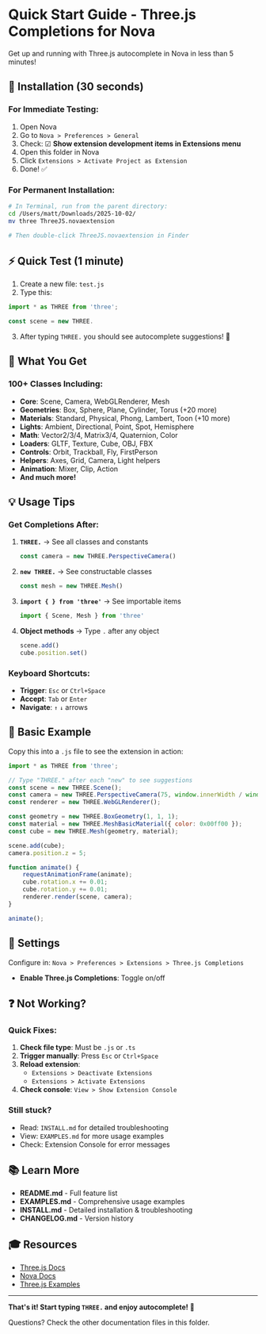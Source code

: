 # Quick Start Guide - Three.js Completions for Nova

Get up and running with Three.js autocomplete in Nova in less than 5 minutes!

## 🚀 Installation (30 seconds)

### For Immediate Testing:

1. Open Nova
2. Go to `Nova > Preferences > General`
3. Check: ☑ **Show extension development items in Extensions menu**
4. Open this folder in Nova
5. Click `Extensions > Activate Project as Extension`
6. Done! ✅

### For Permanent Installation:

```bash
# In Terminal, run from the parent directory:
cd /Users/matt/Downloads/2025-10-02/
mv three ThreeJS.novaextension

# Then double-click ThreeJS.novaextension in Finder
```

## ⚡ Quick Test (1 minute)

1. Create a new file: `test.js`
2. Type this:

```javascript
import * as THREE from 'three';

const scene = new THREE.
```

3. After typing `THREE.` you should see autocomplete suggestions! 🎉

## 🎯 What You Get

### 100+ Classes Including:
- **Core**: Scene, Camera, WebGLRenderer, Mesh
- **Geometries**: Box, Sphere, Plane, Cylinder, Torus (+20 more)
- **Materials**: Standard, Physical, Phong, Lambert, Toon (+10 more)
- **Lights**: Ambient, Directional, Point, Spot, Hemisphere
- **Math**: Vector2/3/4, Matrix3/4, Quaternion, Color
- **Loaders**: GLTF, Texture, Cube, OBJ, FBX
- **Controls**: Orbit, Trackball, Fly, FirstPerson
- **Helpers**: Axes, Grid, Camera, Light helpers
- **Animation**: Mixer, Clip, Action
- **And much more!**

## 💡 Usage Tips

### Get Completions After:

1. **`THREE.`** → See all classes and constants
   ```javascript
   const camera = new THREE.PerspectiveCamera()
   ```

2. **`new THREE.`** → See constructable classes
   ```javascript
   const mesh = new THREE.Mesh()
   ```

3. **`import { } from 'three'`** → See importable items
   ```javascript
   import { Scene, Mesh } from 'three'
   ```

4. **Object methods** → Type `.` after any object
   ```javascript
   scene.add()
   cube.position.set()
   ```

### Keyboard Shortcuts:

- **Trigger**: `Esc` or `Ctrl+Space`
- **Accept**: `Tab` or `Enter`
- **Navigate**: `↑` `↓` arrows

## 📝 Basic Example

Copy this into a `.js` file to see the extension in action:

```javascript
import * as THREE from 'three';

// Type "THREE." after each "new" to see suggestions
const scene = new THREE.Scene();
const camera = new THREE.PerspectiveCamera(75, window.innerWidth / window.innerHeight, 0.1, 1000);
const renderer = new THREE.WebGLRenderer();

const geometry = new THREE.BoxGeometry(1, 1, 1);
const material = new THREE.MeshBasicMaterial({ color: 0x00ff00 });
const cube = new THREE.Mesh(geometry, material);

scene.add(cube);
camera.position.z = 5;

function animate() {
    requestAnimationFrame(animate);
    cube.rotation.x += 0.01;
    cube.rotation.y += 0.01;
    renderer.render(scene, camera);
}

animate();
```

## 🔧 Settings

Configure in: `Nova > Preferences > Extensions > Three.js Completions`

- **Enable Three.js Completions**: Toggle on/off

## ❓ Not Working?

### Quick Fixes:

1. **Check file type**: Must be `.js` or `.ts`
2. **Trigger manually**: Press `Esc` or `Ctrl+Space`
3. **Reload extension**: 
   - `Extensions > Deactivate Extensions`
   - `Extensions > Activate Extensions`
4. **Check console**: `View > Show Extension Console`

### Still stuck?

- Read: `INSTALL.md` for detailed troubleshooting
- View: `EXAMPLES.md` for more usage examples
- Check: Extension Console for error messages

## 📚 Learn More

- **README.md** - Full feature list
- **EXAMPLES.md** - Comprehensive usage examples
- **INSTALL.md** - Detailed installation & troubleshooting
- **CHANGELOG.md** - Version history

## 🎓 Resources

- [Three.js Docs](https://threejs.org/docs/)
- [Nova Docs](https://docs.nova.app/)
- [Three.js Examples](https://threejs.org/examples/)

---

**That's it! Start typing `THREE.` and enjoy autocomplete! 🚀**

Questions? Check the other documentation files in this folder.


